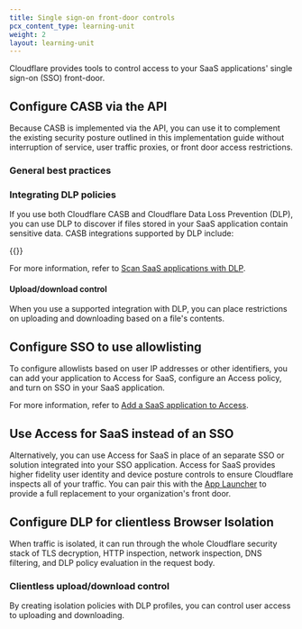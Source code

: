 ```yaml
---
title: Single sign-on front-door controls
pcx_content_type: learning-unit
weight: 2
layout: learning-unit
---
```


Cloudflare provides tools to control access to your SaaS applications' single sign-on (SSO) front-door.

## Configure CASB via the API

Because CASB is implemented via the API, you can use it to complement the existing security posture outlined in this implementation guide without interruption of service, user traffic proxies, or front door access restrictions.

### General best practices

### Integrating DLP policies

If you use both Cloudflare CASB and Cloudflare Data Loss Prevention (DLP), you can use DLP to discover if files stored in your SaaS application contain sensitive data. CASB integrations supported by DLP include:

{{<render file="casb/_casb-dlp-integrations.md" productFolder="cloudflare-one">}}

For more information, refer to [Scan SaaS applications with DLP](/cloudflare-one/applications/scan-apps/casb-dlp/).

#### Upload/download control

When you use a supported integration with DLP, you can place restrictions on uploading and downloading based on a file's contents.

## Configure SSO to use allowlisting

To configure allowlists based on user IP addresses or other identifiers, you can add your application to Access for SaaS, configure an Access policy, and turn on SSO in your SaaS application.

For more information, refer to [Add a SaaS application to Access](/cloudflare-one/applications/configure-apps/saas-apps/).

## Use Access for SaaS instead of an SSO

Alternatively, you can use Access for SaaS in place of an separate SSO or solution integrated into your SSO application. Access for SaaS provides higher fidelity user identity and device posture controls to ensure Cloudflare inspects all of your traffic. You can pair this with the [App Launcher](/cloudflare-one/applications/app-launcher/) to provide a full replacement to your organization's front door.

## Configure DLP for clientless Browser Isolation

When traffic is isolated, it can run through the whole Cloudflare security stack of TLS decryption, HTTP inspection, network inspection, DNS filtering, and DLP policy evaluation in the request body.

### Clientless upload/download control

By creating isolation policies with DLP profiles, you can control user access to uploading and downloading.
